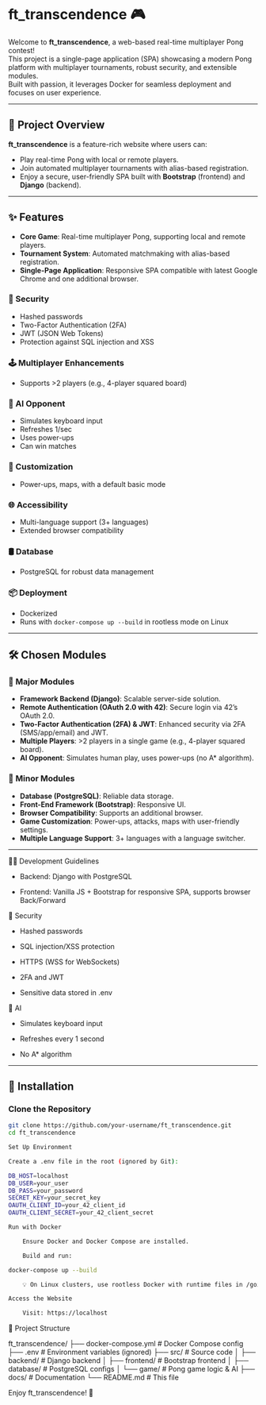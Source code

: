 # ft_transcendence 🎮

Welcome to **ft_transcendence**, a web-based real-time multiplayer Pong contest!  
This project is a single-page application (SPA) showcasing a modern Pong platform with multiplayer tournaments, robust security, and extensible modules.  
Built with passion, it leverages Docker for seamless deployment and focuses on user experience.  

---

## 📖 Project Overview

**ft_transcendence** is a feature-rich website where users can:

- Play real-time Pong with local or remote players.
- Join automated multiplayer tournaments with alias-based registration.
- Enjoy a secure, user-friendly SPA built with **Bootstrap** (frontend) and **Django** (backend).

---

## ✨ Features

- **Core Game**: Real-time multiplayer Pong, supporting local and remote players.
- **Tournament System**: Automated matchmaking with alias-based registration.
- **Single-Page Application**: Responsive SPA compatible with latest Google Chrome and one additional browser.

### 🔐 Security
- Hashed passwords
- Two-Factor Authentication (2FA)
- JWT (JSON Web Tokens)
- Protection against SQL injection and XSS

### 🕹️ Multiplayer Enhancements
- Supports >2 players (e.g., 4-player squared board)

### 🤖 AI Opponent
- Simulates keyboard input
- Refreshes 1/sec
- Uses power-ups
- Can win matches

### 🎨 Customization
- Power-ups, maps, with a default basic mode

### 🌐 Accessibility
- Multi-language support (3+ languages)
- Extended browser compatibility

### 🛢️ Database
- PostgreSQL for robust data management

### 📦 Deployment
- Dockerized
- Runs with `docker-compose up --build` in rootless mode on Linux

---

## 🛠️ Chosen Modules

### 🧩 Major Modules

- **Framework Backend (Django)**: Scalable server-side solution.
- **Remote Authentication (OAuth 2.0 with 42)**: Secure login via 42’s OAuth 2.0.
- **Two-Factor Authentication (2FA) & JWT**: Enhanced security via 2FA (SMS/app/email) and JWT.
- **Multiple Players**: >2 players in a single game (e.g., 4-player squared board).
- **AI Opponent**: Simulates human play, uses power-ups (no A* algorithm).

### 🧱 Minor Modules

- **Database (PostgreSQL)**: Reliable data storage.
- **Front-End Framework (Bootstrap)**: Responsive UI.
- **Browser Compatibility**: Supports an additional browser.
- **Game Customization**: Power-ups, attacks, maps with user-friendly settings.
- **Multiple Language Support**: 3+ languages with a language switcher.

---

🧑‍💻 Development Guidelines

- Backend: Django with PostgreSQL
    
- Frontend: Vanilla JS + Bootstrap for responsive SPA, supports browser Back/Forward

🔐 Security

- Hashed passwords

- SQL injection/XSS protection

- HTTPS (WSS for WebSockets)

- 2FA and JWT

- Sensitive data stored in .env

🧠 AI

- Simulates keyboard input

- Refreshes every 1 second

- No A* algorithm

---

## 🚀 Installation

### Clone the Repository
```bash
git clone https://github.com/your-username/ft_transcendence.git
cd ft_transcendence

Set Up Environment

Create a .env file in the root (ignored by Git):

DB_HOST=localhost
DB_USER=your_user
DB_PASS=your_password
SECRET_KEY=your_secret_key
OAUTH_CLIENT_ID=your_42_client_id
OAUTH_CLIENT_SECRET=your_42_client_secret

Run with Docker

    Ensure Docker and Docker Compose are installed.

    Build and run:

docker-compose up --build

    💡 On Linux clusters, use rootless Docker with runtime files in /goinfre or /sgoinfre.

Access the Website

    Visit: https://localhost

```
📂 Project Structure

ft_transcendence/
├── docker-compose.yml     # Docker Compose config
├── .env                   # Environment variables (ignored)
├── src/                   # Source code
│   ├── backend/           # Django backend
│   ├── frontend/          # Bootstrap frontend
│   ├── database/          # PostgreSQL configs
│   └── game/              # Pong game logic & AI
├── docs/                  # Documentation
└── README.md              # This file



Enjoy ft_transcendence! 🏓

